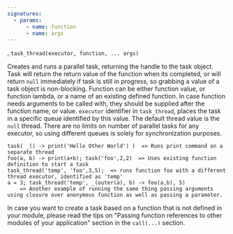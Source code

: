```yaml
---
signatures:
  - params:
      - name: function
      - name: args
---
```


, `task_thread(executor, function, ... args)`

Creates and runs a parallel task, returning the handle to the task object. Task
will return the return value of the function when its completed, or will return
`null` immediately if task is still in progress, so grabbing a value of a task
object is non-blocking. Function can be either function value, or function
lambda, or a name of an existing defined function. In case function needs
arguments to be called with, they should be supplied after the function name, or
value. `executor` identifier in `task_thread`, places the task in a specific
queue identified by this value. The default thread value is the `null` thread.
There are no limits on number of parallel tasks for any executor, so using
different queues is solely for synchronization purposes.

```scarpet
task( _() -> print('Hello Other World') )  => Runs print command on a separate thread
foo(a, b) -> print(a+b); task('foo',2,2)  => Uses existing function definition to start a task
task_thread('temp', 'foo',3,5);  => runs function foo with a different thread executor, identified as 'temp'
a = 3; task_thread('temp', _(outer(a), b) -> foo(a,b), 5)
    => Another example of running the same thing passing arguments using closure over anonymous function as well as passing a parameter.
```

In case you want to create a task based on a function that is not defined in
your module, please read the tips on "Passing function references to other
modules of your application" section in the `call(...)` section.
